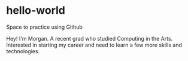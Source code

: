 # hello-world
Space to practice using Github

Hey!
I'm Morgan.
A recent grad who studied Computing in the Arts.
Interested in starting my career and need to learn a few more skills and technologies.
